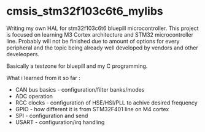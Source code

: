# cmsis_stm32f103c6t6_mylibs
Writing my own HAL for stm32f103c6t6 bluepill microcontroller. This project is focused on learning M3 Cortex architecture and STM32 microcontroller line. Probably will not be finished due to amount of options for every peripheral and the topic being already well developed by vendors and other develeopers.

Basically a testzone for bluepill and my C programming.

What i learned from it so far :  
- CAN bus basics - configuration/filter banks/modes  
- ADC operation  
- RCC clocks - configuration of HSE/HSI/PLL to achive desired frequency  
- GPIO - how different it is from STM32F401 line on M4 cortex  
- SPI - configuration and send  
- USART - configuration/irq handling  
